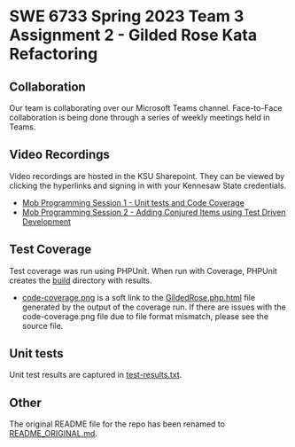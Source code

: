 # SWE 6733 Spring 2023 Team 3 Assignment 2 - Gilded Rose Kata Refactoring

## Collaboration

Our team is collaborating over our Microsoft Teams channel. Face-to-Face collaboration is being done through a series of weekly meetings held in Teams.


## Video Recordings

Video recordings are hosted in the KSU Sharepoint. They can be viewed by clicking the hyperlinks and signing in with your Kennesaw State credentials.

* [Mob Programming Session 1 - Unit tests and Code Coverage](https://kennesawedu.sharepoint.com/:v:/s/Team-Spring2023Group3SWE6733-EmergingSoftwareEngineeringProc/EavhRWrI6MlLkpecWiHD15cBNfyRKYPJdJDMkrCwXEi9iQ?e=11e5WS)
* [Mob Programming Session 2 - Adding Conjured Items using Test Driven Development]()

## Test Coverage

Test coverage was run using PHPUnit. When run with Coverage, PHPUnit creates the [build](build) directory with results. 

* [code-coverage.png](code-coverage.png) is a soft link to the [GildedRose.php.html](build/coverage/GildedRose.php.html) file generated by the output of the coverage run. If there are issues with the code-coverage.png file due to file format mismatch, please see the source file.

## Unit tests

Unit test results are captured in [test-results.txt](test-results.txt). 

## Other

The original README file for the repo has been renamed to [README_ORIGINAL.md](README_ORIGINAL.md). 